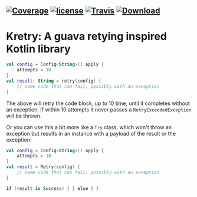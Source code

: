 [![Coverage](https://codecov.io/gh/nwillc/kretry/branch/master/graphs/badge.svg?branch=master)](https://codecov.io/gh/nwillc/kretry)
[![license](https://img.shields.io/github/license/nwillc/kretry.svg)](https://tldrlegal.com/license/-isc-license)
[![Travis](https://img.shields.io/travis/nwillc/kretry.svg)](https://travis-ci.org/nwillc/kretry)
[![Download](https://api.bintray.com/packages/nwillc/maven/kretry/images/download.svg)](https://bintray.com/nwillc/maven/kretry/_latestVersion)
------
# Kretry: A guava retying inspired Kotlin library

```kotlin
val config = Config<String>().apply {
    attempts = 10
}
val result: String = retry(config) {
    // some code that can fail, possibly with an exception
}
```

The above will retry the code block, up to 10 time, until it completes without an exception. If within 10 attempts 
it never passes a `RetryExceededException` will be thrown.

Or you can use this a bit more like a `Try` class, which won't throw an exception but results in an instance with
a payload of the result or the exception:

```kotlin
val config = Config<String>().apply {
    attempts = 10
}
val result = Retry(config) {
    // some code that can fail, possibly with an exception
}

if (result is Success) { } else { }

```

